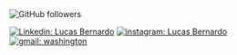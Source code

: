 <img alt="GitHub followers" src="https://img.shields.io/github/followers/lucasbernardo95?color=red&logoColor=blue&style=plastic">

[![Linkedin: Lucas Bernardo](https://img.shields.io/badge/-Linkedin-0e76a8?style=flat-square&logo=linkedin&logoColor=white)](https://www.linkedin.com/in/lucas-bernnardo/)
[![instagram: Lucas Bernardo](https://img.shields.io/badge/-Instagram-dd2a7b?style=flat-square&logo=instagram&logoColor=white)](https://www.instagram.com/lucas.bernnardo/)
[![gmail: washington](https://img.shields.io/badge/-Gmail-d44638?style=flat-square&logo=gmail&logoColor=white)](mailto:lucasbernardo95@gmail.com)
<!--
**lucasbernardo95/lucasbernardo95** is a ✨ _special_ ✨ repository because its `README.md` (this file) appears on your GitHub profile.

Here are some ideas to get you started:

- 🔭 I’m currently working on ...
- 🌱 I’m currently learning ...
- 👯 I’m looking to collaborate on ...
- 🤔 I’m looking for help with ...
- 💬 Ask me about ...
- 📫 How to reach me: ...
- 😄 Pronouns: ...
- ⚡ Fun fact: ...
-->
